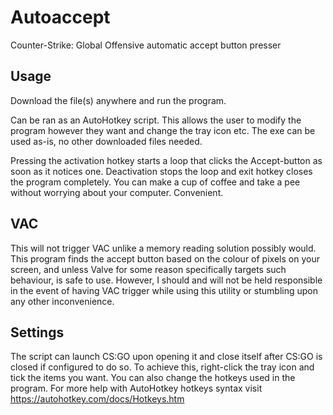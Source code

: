 # Autoaccept
Counter-Strike: Global Offensive automatic accept button presser

## Usage
Download the file(s) anywhere and run the program.

Can be ran as an AutoHotkey script. This allows the user to modify the program however they want and change the tray icon etc.
The exe can be used as-is, no other downloaded files needed.

Pressing the activation hotkey starts a loop that clicks the Accept-button as soon as it notices one. Deactivation stops the loop and exit hotkey closes the program completely. You can make a cup of coffee and take a pee without worrying about your computer. Convenient.

## VAC
This will not trigger VAC unlike a memory reading solution possibly would. This program finds the accept button based on the colour of pixels on your screen, and unless Valve for some reason specifically targets such behaviour, is safe to use. However, I should and will not be held responsible in the event of having VAC trigger while using this utility or stumbling upon any other inconvenience.

## Settings
The script can launch CS:GO upon opening it and close itself after CS:GO is closed if configured to do so. To achieve this, right-click the tray icon and tick the items you want. You can also change the hotkeys used in the program. For more help with AutoHotkey hotkeys syntax visit https://autohotkey.com/docs/Hotkeys.htm

